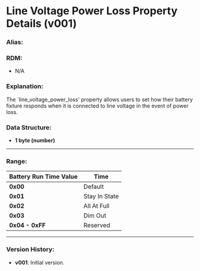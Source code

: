 # Line Voltage Power Loss Property Details (v001)

### **Alias:**

### **RDM:**
- N/A

### **Explanation:**
The `line_voltage_power_loss' property allows users to set how their battery fixture responds when it is connected
to line voltage in the event of power loss.

### **Data Structure:**
- **1 byte (number)**

---
### **Range:**

| Battery Run Time Value | Time          | 
|------------------------|---------------|
| **0x00**               | Default       | 
| **0x01**               | Stay In State | 
| **0x02**               | All At Full   | 
| **0x03**               | Dim Out       |
| **0x04 - 0xFF**        | Reserved      |


---

### **Version History:**
- **v001**: Initial version.
